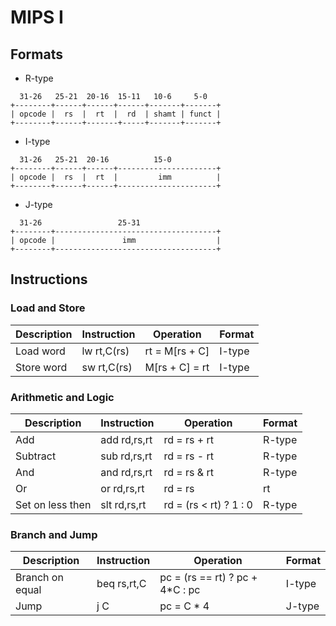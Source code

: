 MIPS I
======

Formats
-------

* R-type

```
  31-26   25-21  20-16  15-11   10-6     5-0
+--------+------+------+------+-------+-------+
| opcode |  rs  |  rt  |  rd  | shamt | funct |
+--------+------+-------+-----+-------+-------+
```

* I-type

```
  31-26   25-21  20-16          15-0
+--------+------+------+----------------------+
| opcode |  rs  |  rt  |         imm          |
+--------+------+------+----------------------+
```

* J-type

```
  31-26                 25-31
+--------+------------------------------------+
| opcode |               imm                  |
+--------+------------------------------------+
```

Instructions
------------

### Load and Store

 Description      | Instruction  | Operation                         | Format
------------------|--------------|-----------------------------------|---------
 Load word        | lw  rt,C(rs) | rt = M[rs + C]                    | I-type
 Store word       | sw  rt,C(rs) | M[rs + C] = rt                    | I-type

### Arithmetic and Logic

 Description      | Instruction  | Operation                         | Format
------------------|--------------|-----------------------------------|---------
 Add              | add rd,rs,rt | rd = rs + rt                      | R-type
 Subtract         | sub rd,rs,rt | rd = rs - rt                      | R-type
 And              | and rd,rs,rt | rd = rs & rt                      | R-type
 Or               | or  rd,rs,rt | rd = rs | rt                      | R-type
 Set on less then | slt rd,rs,rt | rd = (rs < rt) ? 1 : 0            | R-type

### Branch and Jump

 Description      | Instruction  | Operation                         | Format
------------------|--------------|-----------------------------------|---------
 Branch on equal  | beq rs,rt,C  | pc = (rs == rt) ? pc + 4*C : pc   | I-type
 Jump             | j   C        | pc = C * 4                        | J-type


